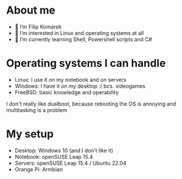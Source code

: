 # About me
- 👋 I’m Filip Komárek
- 👀 I’m interested in Linux and operating systems at all
- 🌱 I’m currently learning Shell, Powershell scripts and C#

# Operating systems I can handle
- Linux: I use it on my notebook and on servers
- Windows: I have it on my desktop :( bcs. videogames
- FreeBSD: basic knowledge and operability

I don't really like dualboot, because rebooting the OS is annoying and multitasking is a problem


# My setup
- Desktop: Windows 10 (and I don't like it)
- Notebook: openSUSE Leap 15.4
- Servers: openSUSE Leap 15.4 / Ubuntu 22.04
- Orange Pi: Armbian

<!---
filip2cz/filip2cz is a ✨ special ✨ repository because its `README.md` (this file) appears on your GitHub profile.
You can click the Preview link to take a look at your changes.
--->
